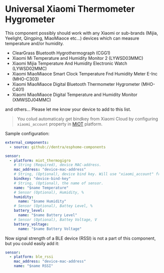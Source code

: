 # Universal Xiaomi Thermometer Hygrometer

This component possibly should work with any Xiaomi or sub-brands (Mijia, Yeelight, Qingping, MiaoMiaoce etc...) devices which can measure temperature and/or humidity.

* ClearGrass Bluetooth Hygrothermograph (CGG1)
* Xiaomi Mi Temperature and Humidity Monitor 2 (LYWSD03MMC)
* Xiaomi Mijia Temperature And Humidity Electronic Watch (LYWSD02MMC)
* Xiaomi MiaoMiaoce Smart Clock Temperature Fnd Humidity Meter E-Inc (MHO-C303)
* Xiaomi MiaoMiaoce Digital Bluetooth Thermometer Hygrometer (MHO-C401)
* Xiaomi MiaoMiaoce Digital Temperature and Humidity Monitor (XMWSDJ04MMC)

and others... Please let me know your device to add to this list.

> You colud automaticaly get bindkey from Xiaomi Cloud by configuring `xiaomi_account` property in [MIOT](../miot/) platform.

Sample configuration:
```yaml
external_components:
  - source: github://dentra/esphome-components

sensor:
  - platform: miot_thermogigro
    # String (Required), device MAC-address.
    mac_address: "device-mac-address"
    # String, (Optional), device bind key. Will use "xiaomi_account" from "miot" if absent to automaticaly get the bindkey.
    bindkey: "device-bind-key"
    # String, (Optional), the name of sensor.
    name: "$name Temperature"
    # Sensor (Optional), Humidity, %
    humidity:
      name: "$name Humidity"
    # Sensor (Optional), Battey Level, %
    battery_level:
      name: "$name Battery Level"
    # Sensor (Optional), Battey Voltage, V
    battery_voltage:
      name: "$name Battery Voltage"
```

Now signal strength of a BLE device (RSSI) is not a part of this component, but you could easily add it:
```yaml
sensor:
  - platform: ble_rssi
    mac_address: "device-mac-address"
    name: "$name RSSI"
```

